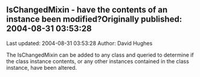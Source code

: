 ## IsChangedMixin - have the contents of an instance been modified?Originally published: 2004-08-31 03:53:28 
Last updated: 2004-08-31 03:53:28 
Author: David Hughes 
 
The IsChangedMixin can be added to any class and queried to determine if the class instance contents, or any other instances contained in the class instance, have been altered.